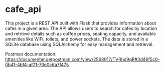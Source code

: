 # cafe_api

This project is a REST API built with Flask that provides information about cafes in a given area. The API allows users to search for cafes by location and retrieve details such as coffee prices, seating capacity, and available amenities like WiFi, toilets, and power sockets. The data is stored in a SQLite database using SQLAlchemy for easy management and retrieval. 

Postman documentation: https://documenter.getpostman.com/view/2568017/TVRhd9qR#0d46f5c0-0b41-4bf4-af71-70e0c6a7f475
